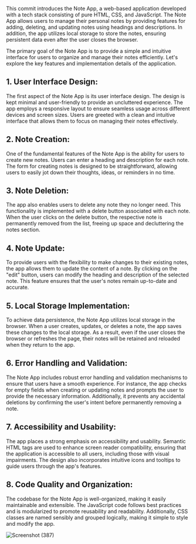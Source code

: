 This commit introduces the Note App, a web-based application developed with a tech stack consisting of pure HTML, CSS, and JavaScript. The Note App allows users to manage their personal notes by providing features for adding, deleting, and updating notes using headings and descriptions. In addition, the app utilizes local storage to store the notes, ensuring persistent data even after the user closes the browser.

The primary goal of the Note App is to provide a simple and intuitive interface for users to organize and manage their notes efficiently. Let's explore the key features and implementation details of the application.

## 1. User Interface Design:
The first aspect of the Note App is its user interface design. The design is kept minimal and user-friendly to provide an uncluttered experience. The app employs a responsive layout to ensure seamless usage across different devices and screen sizes. Users are greeted with a clean and intuitive interface that allows them to focus on managing their notes effectively.

## 2. Note Creation:
One of the fundamental features of the Note App is the ability for users to create new notes. Users can enter a heading and description for each note. The form for creating notes is designed to be straightforward, allowing users to easily jot down their thoughts, ideas, or reminders in no time.

## 3. Note Deletion:
The app also enables users to delete any note they no longer need. This functionality is implemented with a delete button associated with each note. When the user clicks on the delete button, the respective note is permanently removed from the list, freeing up space and decluttering the notes section.

## 4. Note Update:
To provide users with the flexibility to make changes to their existing notes, the app allows them to update the content of a note. By clicking on the "edit" button, users can modify the heading and description of the selected note. This feature ensures that the user's notes remain up-to-date and accurate.

## 5. Local Storage Implementation:
To achieve data persistence, the Note App utilizes local storage in the browser. When a user creates, updates, or deletes a note, the app saves these changes to the local storage. As a result, even if the user closes the browser or refreshes the page, their notes will be retained and reloaded when they return to the app.

## 6. Error Handling and Validation:
The Note App includes robust error handling and validation mechanisms to ensure that users have a smooth experience. For instance, the app checks for empty fields when creating or updating notes and prompts the user to provide the necessary information. Additionally, it prevents any accidental deletions by confirming the user's intent before permanently removing a note.

## 7. Accessibility and Usability:
The app places a strong emphasis on accessibility and usability. Semantic HTML tags are used to enhance screen reader compatibility, ensuring that the application is accessible to all users, including those with visual impairments. The design also incorporates intuitive icons and tooltips to guide users through the app's features.

## 8. Code Quality and Organization:
The codebase for the Note App is well-organized, making it easily maintainable and extensible. The JavaScript code follows best practices and is modularized to promote reusability and readability. Additionally, CSS classes are named sensibly and grouped logically, making it simple to style and modify the app.

![Screenshot (387)](https://github.com/satyamkumarjha9966/Note_App/assets/123254088/ee49562e-4353-4441-90ae-69056ad792ad)

